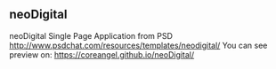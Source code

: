 ## neoDigital

neoDigital Single Page Application from PSD http://www.psdchat.com/resources/templates/neodigital/
You can see preview on: https://coreangel.github.io/neoDigital/

